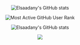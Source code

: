 
<div align = "center">
  
![Elsaadany's GitHub stats](https://github-readme-stats.vercel.app/api?username=anuraghazra&theme=midnight-purple&show_icons=true)

![Most Active GitHub User Rank](https://enych6ne86o0poy.m.pipedream.net)

![Elsaadany's GitHub stats](https://github-readme-stats.vercel.app/api?username=Elsaadany427&show_icons=true&theme=midnight-purple)


<a href="https://github.com/Elsaadany427/github-readme-stats" align="center">
  <img align="center" src="https://github-readme-stats.vercel.app/api/top-langs/?username=Elsaadany427&layout=compact&theme=midnight-purple)](https://github.com/anuraghazra/github-readme-stats" />
</a>

<!--
**Elsaadany427/Elsaadany427** is a ✨ _special_ ✨ repository because its `README.md` (this file) appears on your GitHub profile.

Here are some ideas to get you started:

- 🔭 I’m currently working on ...
- 🌱 I’m currently learning ...
- 👯 I’m looking to collaborate on ...
- 🤔 I’m looking for help with ...
- 💬 Ask me about ...
- 📫 How to reach me: ...
- 😄 Pronouns: ...
- ⚡ Fun fact: ...
-->

</div>
